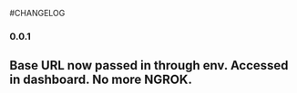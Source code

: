 #CHANGELOG

### 0.0.1
Base URL now passed in through env. Accessed in dashboard. No more NGROK.
---
